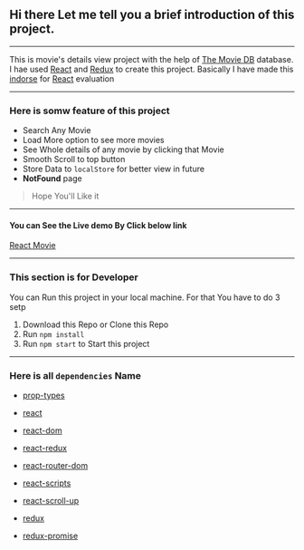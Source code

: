 ## Hi there Let me tell you a brief introduction of this project.

---

This is movie's details view project with the help of [The Movie DB](https://www.themoviedb.org/) database. I hae used [React](https://redux.js.org/) and [Redux](https://redux.js.org/) to create this project. Basically I have made this [indorse](https://indorse.io/) for [React](https://redux.js.org/) evaluation

---

### Here is somw feature of this project

-   Search Any Movie
-   Load More option to see more movies
-   See Whole details of any movie by clicking that Movie
-   Smooth Scroll to top button
-   Store Data to `localStore` for better view in future
-   **NotFound** page

> Hope You'll Like it

---

#### You can See the Live demo By Click below link

[React Movie](https://react-tmdb-movie.netlify.com/)

---

### This section is for Developer

You can Run this project in your local machine. For that You have to do 3 setp

1. Download this Repo or Clone this Repo
2. Run `npm install`
3. Run `npm start` to Start this project

---

### Here is all `dependencies` Name

-   [prop-types](https://www.npmjs.com/package/prop-types)

-   [react](https://reactjs.org/)

-   [react-dom](https://reactjs.org/)

-   [react-redux](https://redux.js.org/basics/usage-with-react)

-   [react-router-dom](https://reactjs.org/)

-   [react-scripts](https://reactjs.org/)

-   [react-scroll-up](https://github.com/milosjanda/react-scroll-up)

-   [redux](https://redux.js.org/)

-   [redux-promise](https://www.npmjs.com/package/redux-promise)
